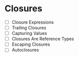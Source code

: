 # Closures

- [ ] Closure Expressions
- [ ] Trailing Closures
- [ ] Capturing Values
- [ ] Closures Are Reference Types
- [ ] Escaping Closures
- [ ] Autoclosures
